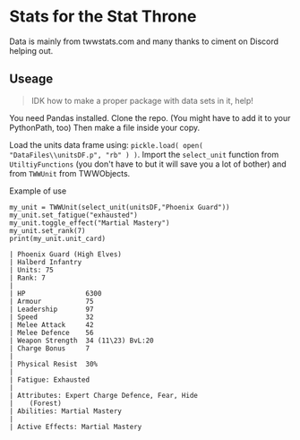 # Stats for the Stat Throne

Data is mainly from twwstats.com and many thanks to ciment on Discord helping out.

## Useage

> IDK how to make a proper package with data sets in it, help!

You need Pandas installed.
Clone the repo. (You might have to add it to your PythonPath, too)
Then make a file inside your copy.

Load the units data frame using: `pickle.load( open( "DataFiles\\unitsDF.p", "rb" ) )`. Import the `select_unit` function from `UtiltiyFunctions` (you don't have to but it will save you a lot of bother) and from `TWWUnit` from TWWObjects.

Example of use
```
my_unit = TWWUnit(select_unit(unitsDF,"Phoenix Guard"))
my_unit.set_fatigue("exhausted")
my_unit.toggle_effect("Martial Mastery")
my_unit.set_rank(7)
print(my_unit.unit_card)

| Phoenix Guard (High Elves)
| Halberd Infantry
| Units: 75
| Rank: 7
|
| HP               6300
| Armour           75
| Leadership       97
| Speed            32
| Melee Attack     42
| Melee Defence    56
| Weapon Strength  34 (11\23) BvL:20
| Charge Bonus     7
|
| Physical Resist  30%
|
| Fatigue: Exhausted
|
| Attributes: Expert Charge Defence, Fear, Hide
|    (Forest)
| Abilities: Martial Mastery
|
| Active Effects: Martial Mastery
```